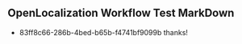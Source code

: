 ## OpenLocalization Workflow Test MarkDown
* 83ff8c66-286b-4bed-b65b-f4741bf9099b thanks!

<!--HONumber=Jul16_HO2-->


